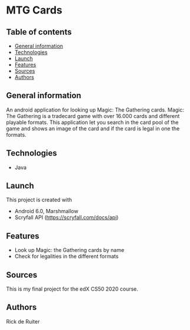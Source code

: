 # MTG Cards

## Table of contents
* [General information](https://github.com/TheFluyter/mtgcards#general-information)
* [Technologies](https://github.com/TheFluyter/mtgcards#technologies)
* [Launch](https://github.com/TheFluyter/mtgcards#launch)
* [Features](https://github.com/TheFluyter/mtgcards#features)
* [Sources](https://github.com/TheFluyter/mtgcards#sources)
* [Authors](https://github.com/TheFluyter/mtgcards#authors)

## General information
An android application for looking up Magic: The Gathering cards. Magic: The Gathering is a tradecard game with over 16.000 cards and different playable formats. This application let you search in the card pool of the game and shows an image of the card and if the card is legal in one the formats.

## Technologies
* Java

## Launch
This project is created with
* Android 6.0, Marshmallow
* Scryfall API (https://scryfall.com/docs/api)

## Features
* Look up Magic: the Gathering cards by name
* Check for legalities in the different formats

## Sources
This is my final project for the edX CS50 2020 course.

## Authors
Rick de Ruiter
